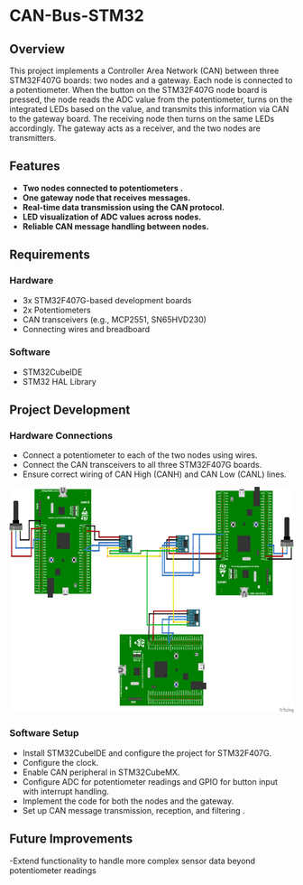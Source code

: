 # CAN-Bus-STM32
## Overview

This project implements a Controller Area Network (CAN) between three STM32F407G boards: two nodes and a gateway. Each node is connected to a potentiometer. When the button on the STM32F407G node board is pressed, the node reads the ADC value from the potentiometer, turns on the integrated LEDs based on the value, and transmits this information via CAN to the gateway board. The receiving node then turns on the same LEDs accordingly. The gateway acts as a receiver, and the two nodes are transmitters.

## Features
- **Two nodes connected to potentiometers .**  
- **One gateway node that receives messages.**  
- **Real-time data transmission using the CAN protocol.**   
- **LED visualization of ADC values across nodes.**  
- **Reliable CAN message handling between nodes.**  

## Requirements
### Hardware

- 3x STM32F407G-based development boards  
- 2x Potentiometers  
- CAN transceivers (e.g., MCP2551, SN65HVD230)  
- Connecting wires and breadboard   

### Software  
- STM32CubeIDE  
- STM32 HAL Library  

## Project Development
### Hardware Connections

- Connect a potentiometer to each of the two nodes using wires.
- Connect the CAN transceivers to all three STM32F407G boards.
- Ensure correct wiring of CAN High (CANH) and CAN Low (CANL) lines.


<img src="STM32-CAN-BUS_wiring_schematic.png" alt="Wiring Schematic" width="600" height="400">

### Software Setup
- Install STM32CubeIDE and configure the project for STM32F407G. 
- Configure the clock.
- Enable CAN peripheral in STM32CubeMX.  
- Configure ADC for potentiometer readings and GPIO for button input with interrupt handling.  
- Implement the code for both the nodes and the gateway.  
- Set up CAN message transmission, reception, and filtering .  

## Future Improvements
-Extend functionality to handle more complex sensor data beyond potentiometer readings

